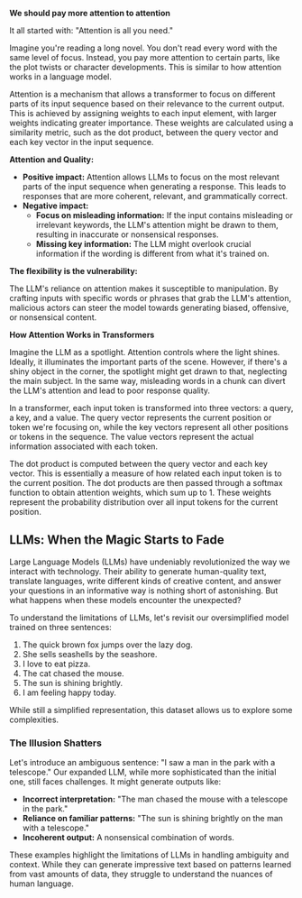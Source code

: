 **We should pay more attention to attention**

It all started with: "Attention is all you need."

Imagine you're reading a long novel. You don't read every word with the same level of focus. Instead, you pay more attention to certain parts, like the plot twists or character developments. This is similar to how attention works in a language model.

Attention is a mechanism that allows a transformer to focus on different parts of its input sequence based on their relevance to the current output. This is achieved by assigning weights to each input element, with larger weights indicating greater importance. These weights are calculated using a similarity metric, such as the dot product, between the query vector and each key vector in the input sequence.

**Attention and Quality:**

* **Positive impact:** Attention allows LLMs to focus on the most relevant parts of the input sequence when generating a response. This leads to responses that are more coherent, relevant, and grammatically correct.
* **Negative impact:**  
    * **Focus on misleading information:**  If the input contains misleading or irrelevant keywords, the LLM's attention might be drawn to them, resulting in inaccurate or nonsensical responses.
    * **Missing key information:**  The LLM might overlook crucial information if the wording is different from what it's trained on. 

**The flexibility is the vulnerability:**

The LLM's reliance on attention makes it susceptible to manipulation.  By crafting inputs with specific words or phrases that grab the LLM's attention, malicious actors can steer the model towards generating biased, offensive, or nonsensical content.

**How Attention Works in Transformers**

Imagine the LLM as a spotlight. Attention controls where the light shines. Ideally, it illuminates the important parts of the scene.  However, if there's a shiny object in the corner, the spotlight might get drawn to that, neglecting the main subject.  In the same way, misleading words in a chunk can divert the LLM's attention and lead to poor response quality.

In a transformer, each input token is transformed into three vectors: a query, a key, and a value. The query vector represents the current position or token we're focusing on, while the key vectors represent all other positions or tokens in the sequence. The value vectors represent the actual information associated with each token.

The dot product is computed between the query vector and each key vector. This is essentially a measure of how related each input token is to the current position. The dot products are then passed through a softmax function to obtain attention weights, which sum up to 1. These weights represent the probability distribution over all input tokens for the current position.

## LLMs: When the Magic Starts to Fade

Large Language Models (LLMs) have undeniably revolutionized the way we interact with technology. Their ability to generate human-quality text, translate languages, write different kinds of creative content, and answer your questions in an informative way is nothing short of astonishing. But what happens when these models encounter the unexpected?

To understand the limitations of LLMs, let's revisit our oversimplified model trained on three sentences:

1. The quick brown fox jumps over the lazy dog.
2. She sells seashells by the seashore.
3. I love to eat pizza.
4. The cat chased the mouse. 
5. The sun is shining brightly.
6. I am feeling happy today. 

While still a simplified representation, this dataset allows us to explore some complexities.

### The Illusion Shatters

Let's introduce an ambiguous sentence: "I saw a man in the park with a telescope." Our expanded LLM, while more sophisticated than the initial one, still faces challenges. It might generate outputs like:

* **Incorrect interpretation:** "The man chased the mouse with a telescope in the park."
* **Reliance on familiar patterns:** "The sun is shining brightly on the man with a telescope."
* **Incoherent output:** A nonsensical combination of words.

These examples highlight the limitations of LLMs in handling ambiguity and context. While they can generate impressive text based on patterns learned from vast amounts of data, they struggle to understand the nuances of human language.


